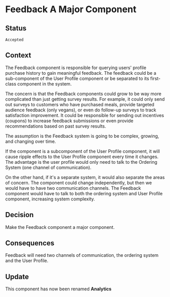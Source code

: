 # Feedback A Major Component

## Status
`Accepted`

## Context
The Feedback component is responsible for querying users' profile purchase history to gain meaningful feedback. The feedback could be a sub-component of the User Profile component or be separated to its first-class component in the system.

The concern is that the Feedback components could grow to be way more complicated than just getting survey results. For example, it could only send out surveys to customers who have purchased meals, provide targeted audience feedback (only vegans), or even do follow-up surveys to track satisfaction improvement. It could be responsible for sending out incentives (coupons) to increase feedback submissions or even provide recommendations based on past survey results.

The assumption is the Feedback system is going to be complex, growing, and changing over time.

If the component is a subcomponent of the User Profile component, it will cause ripple effects to the User Profile component every time it changes. The advantage is the user profile would only need to talk to the Ordering System (one channel of communication).

On the other hand, if it's a separate system, it would also separate the areas of concern. The component could change independently, but then we would have to have two communication channels. The Feedback component would have to talk to both the ordering system and User Profile component, increasing system complexity.

## Decision
Make the Feedback component a major component.

## Consequences
Feedback will need two channels of communication, the ordering system and the User Profile.

## Update
This component has now been renamed **Analytics**